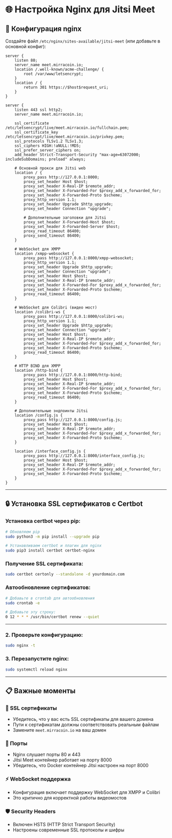 # 🌐 Настройка Nginx для Jitsi Meet

## 📝 Конфигурация nginx

Создайте файл `/etc/nginx/sites-available/jitsi-meet` (или добавьте в основной конфиг):

```nginx
server {
    listen 80;
    server_name meet.mirracoin.io;
    location /.well-known/acme-challenge/ {
        root /var/www/letsencrypt;
    }
    location / {
        return 301 https://$host$request_uri;
    }
}

server {
    listen 443 ssl http2;
    server_name meet.mirracoin.io;  

    ssl_certificate /etc/letsencrypt/live/meet.mirracoin.io/fullchain.pem;
    ssl_certificate_key /etc/letsencrypt/live/meet.mirracoin.io/privkey.pem;
    ssl_protocols TLSv1.2 TLSv1.3;
    ssl_ciphers HIGH:!aNULL:!MD5;
    ssl_prefer_server_ciphers on;
    add_header Strict-Transport-Security "max-age=63072000; includeSubDomains; preload" always;

    # Основной прокси для Jitsi web
    location / {
        proxy_pass http://127.0.0.1:8000;
        proxy_set_header Host $host;
        proxy_set_header X-Real-IP $remote_addr;
        proxy_set_header X-Forwarded-For $proxy_add_x_forwarded_for;
        proxy_set_header X-Forwarded-Proto $scheme;
        proxy_http_version 1.1;
        proxy_set_header Upgrade $http_upgrade;
        proxy_set_header Connection "upgrade";
        
        # Дополнительные заголовки для Jitsi
        proxy_set_header X-Forwarded-Host $host;
        proxy_set_header X-Forwarded-Server $host;
        proxy_read_timeout 86400;
        proxy_send_timeout 86400;
    }

    # WebSocket для XMPP
    location /xmpp-websocket {
        proxy_pass http://127.0.0.1:8000/xmpp-websocket;
        proxy_http_version 1.1;
        proxy_set_header Upgrade $http_upgrade;
        proxy_set_header Connection "upgrade";
        proxy_set_header Host $host;
        proxy_set_header X-Real-IP $remote_addr;
        proxy_set_header X-Forwarded-For $proxy_add_x_forwarded_for;
        proxy_set_header X-Forwarded-Proto $scheme;
        proxy_read_timeout 86400;
    }

    # WebSocket для Colibri (видео мост)
    location /colibri-ws {
        proxy_pass http://127.0.0.1:8000/colibri-ws;
        proxy_http_version 1.1;
        proxy_set_header Upgrade $http_upgrade;
        proxy_set_header Connection "upgrade";
        proxy_set_header Host $host;
        proxy_set_header X-Real-IP $remote_addr;
        proxy_set_header X-Forwarded-For $proxy_add_x_forwarded_for;
        proxy_set_header X-Forwarded-Proto $scheme;
        proxy_read_timeout 86400;
    }

    # HTTP BIND для XMPP
    location /http-bind {
        proxy_pass http://127.0.0.1:8000/http-bind;
        proxy_set_header Host $host;
        proxy_set_header X-Real-IP $remote_addr;
        proxy_set_header X-Forwarded-For $proxy_add_x_forwarded_for;
        proxy_set_header X-Forwarded-Proto $scheme;
        proxy_read_timeout 86400;
    }

    # Дополнительные эндпоинты Jitsi
    location /config.js {
        proxy_pass http://127.0.0.1:8000/config.js;
        proxy_set_header Host $host;
        proxy_set_header X-Real-IP $remote_addr;
        proxy_set_header X-Forwarded-For $proxy_add_x_forwarded_for;
        proxy_set_header X-Forwarded-Proto $scheme;
    }

    location /interface_config.js {
        proxy_pass http://127.0.0.1:8000/interface_config.js;
        proxy_set_header Host $host;
        proxy_set_header X-Real-IP $remote_addr;
        proxy_set_header X-Forwarded-For $proxy_add_x_forwarded_for;
        proxy_set_header X-Forwarded-Proto $scheme;
    }
}
```

---

## 🔒 Установка SSL сертификатов с Certbot

### Установка certbot через pip:

```bash
# Обновляем pip
sudo python3 -m pip install --upgrade pip

# Устанавливаем certbot и плагин для nginx
sudo pip3 install certbot certbot-nginx
```

### Получение SSL сертификата:

```bash
sudo certbot certonly --standalone -d yourdomain.com
```

### Автообновление сертификатов:

```bash
# Добавьте в crontab для автообновления
sudo crontab -e

# Добавьте эту строку:
0 12 * * * /usr/bin/certbot renew --quiet
```

---

### 2. Проверьте конфигурацию:
```bash
sudo nginx -t
```

### 3. Перезапустите nginx:
```bash
sudo systemctl reload nginx
```

---

## 📋 Важные моменты

### 🔐 SSL сертификаты
- Убедитесь, что у вас есть SSL сертификаты для вашего домена
- Пути к сертификатам должны соответствовать реальным файлам
- Замените `meet.mirracoin.io` на ваш домен

### 🚪 Порты
- Nginx слушает порты 80 и 443
- Jitsi Meet контейнер работает на порту 8000
- Убедитесь, что Docker контейнер Jitsi настроен на порт 8000

### ⚡ WebSocket поддержка
- Конфигурация включает поддержку WebSocket для XMPP и Colibri
- Это критично для корректной работы видеомостов

### 🛡️ Security Headers
- Включен HSTS (HTTP Strict Transport Security)
- Настроены современные SSL протоколы и шифры